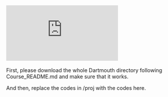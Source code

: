 ![to see the whole pdf report, please click here](https://github.com/yanghaoxiang7/Yang-Haoxiang-Third-Research-Turn/blob/master/report3.pdf)

First, please download the whole Dartmouth directory following Course_README.md and make sure that it works.

And then, replace the codes in /proj with the codes here.
